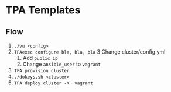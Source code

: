 # TPA Templates

## Flow
1. `./vu <config>`
2. `TPAexec configure bla, bla, bla`
3 Change cluster/config.yml
    1. Add `public_ip`
    2. Change `ansible_user` to `vagrant`
4. `TPA provision cluster`
5. `./dokeys.sh <cluster>`
6. `TPA deploy cluster -K` - `vagrant`